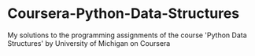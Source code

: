 # Coursera-Python-Data-Structures
My solutions to the programming assignments of the course 'Python Data Structures' by University of Michigan on Coursera
